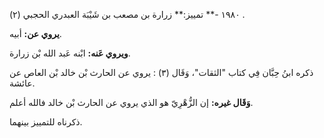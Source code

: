 ١٩٨٠ -** تمييز:** زرارة بن مصعب بن شَيْبَة العبدري الحجبي (٢) .

**يروي عن:** أبيه.

**ويروي عَنه:** ابْنه عَبد الله بْن زرارة.

ذكره ابنُ حِبَّان فِي كتاب "الثقات"، وَقَال (٣) : يروي عن الحارث بْن خالد بْن العاص عن عائشة.

**وَقَال غيره:** إن الزُّهْرِيّ هو الذي يروي عن الحارث بْن خالد فالله أعلم.

ذكرناه للتمييز بينهما.